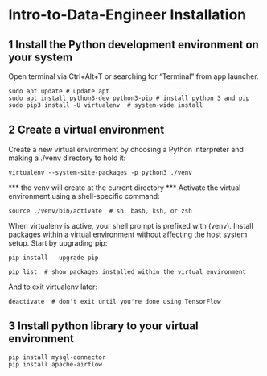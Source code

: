 # Intro-to-Data-Engineer Installation
## 1 Install the Python development environment on your system
Open terminal via Ctrl+Alt+T or searching for “Terminal” from app launcher.
```shell
sudo apt update # update apt
sudo apt install python3-dev python3-pip # install python 3 and pip
sudo pip3 install -U virtualenv  # system-wide install
```
## 2 Create a virtual environment
Create a new virtual environment by choosing a Python interpreter and making a ./venv directory to hold it:
```shell
virtualenv --system-site-packages -p python3 ./venv 
```
*** the venv will create at the current directory ***
Activate the virtual environment using a shell-specific command:
```shell
source ./venv/bin/activate  # sh, bash, ksh, or zsh 
```
When virtualenv is active, your shell prompt is prefixed with (venv).
Install packages within a virtual environment without affecting the host system setup. Start by upgrading pip:
```shell
pip install --upgrade pip

pip list  # show packages installed within the virtual environment
```
And to exit virtualenv later:
```shell
deactivate  # don't exit until you're done using TensorFlow
```

## 3 Install python library to your virtual environment
```shell
pip install mysql-connector
pip install apache-airflow
```
